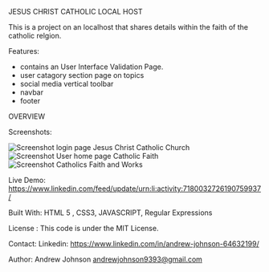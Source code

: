 JESUS CHRIST CATHOLIC LOCAL HOST


This is a project on an localhost that shares details within the faith of the catholic relgion.



Features: 
-  contains an User Interface Validation Page.
-  user catagory section page on topics
-  social media vertical toolbar
-  navbar
-  footer


OVERVIEW

Screenshots: 

![Screenshot login page Jesus Christ Catholic Church](https://github.com/jesusfaithandwordisinmyheartalways/jesuschristcatholicwebsite/assets/90214404/4d751fd1-53e5-4161-ac23-46843534c49c)
![Screenshot User  home page Catholic Faith](https://github.com/jesusfaithandwordisinmyheartalways/jesuschristcatholicwebsite/assets/90214404/079390e9-4587-460a-8f1a-51874c0321b1)
![Screenshot  Catholics Faith and Works](https://github.com/jesusfaithandwordisinmyheartalways/jesuschristcatholicwebsite/assets/90214404/fa9ff011-b67e-4215-b587-78c3cf021471)


Live Demo: 
https://www.linkedin.com/feed/update/urn:li:activity:7180032726190759937/



Built With: 
HTML 5 , CSS3, JAVASCRIPT, Regular Expressions



License : 
This code is under the MIT License.


Contact: 
Linkedin: https://www.linkedin.com/in/andrew-johnson-64632199/



Author: 
Andrew Johnson
andrewjohnson9393@gmail.com





